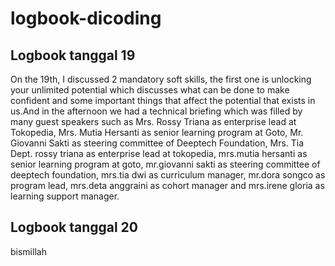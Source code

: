 # logbook-dicoding
Logbook tanggal 19
--
On the 19th, I discussed 2 mandatory soft skills, the first one is unlocking your unlimited potential which discusses what can be done to make confident and some important things that affect the potential that exists in us.And in the afternoon we had a technical briefing which was filled by many guest speakers such as Mrs. Rossy Triana as enterprise lead at Tokopedia, Mrs. Mutia Hersanti as senior learning program at Goto, Mr. Giovanni Sakti as steering committee of Deeptech Foundation, Mrs. Tia Dept. rossy triana as enterprise lead at tokopedia, mrs.mutia hersanti as senior learning program at goto, mr.giovanni sakti as steering committee of deeptech foundation, mrs.tia dwi as curriculum manager, mr.dora songco as program lead, mrs.deta anggraini as cohort manager and mrs.irene gloria as learning support manager.<br>

Logbook tanggal 20
--
bismillah
